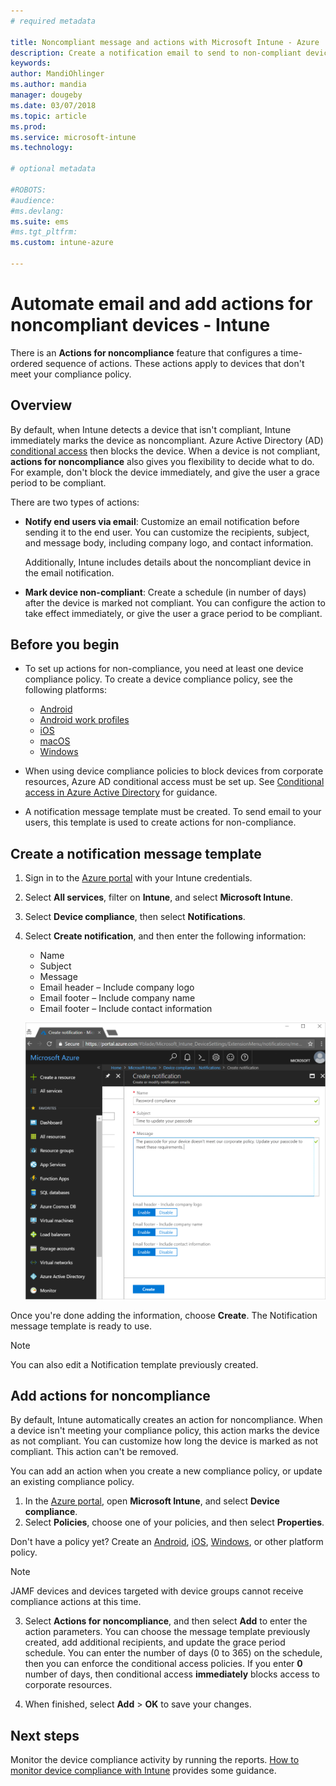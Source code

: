 ```yaml
---
# required metadata

title: Noncompliant message and actions with Microsoft Intune - Azure | Microsoft Docs
description: Create a notification email to send to non-compliant devices. Add actions after a device is  marked as non-compliant, such as add a grace period to get compliant, or create a schedule to block access until the device is compliant. Do this using Microsoft Intune in Azure.
keywords:
author: MandiOhlinger
ms.author: mandia
manager: dougeby
ms.date: 03/07/2018
ms.topic: article
ms.prod:
ms.service: microsoft-intune
ms.technology:

# optional metadata

#ROBOTS:
#audience:
#ms.devlang:
ms.suite: ems
#ms.tgt_pltfrm:
ms.custom: intune-azure

---
```


# Automate email and add actions for noncompliant devices - Intune

There is an **Actions for noncompliance** feature that configures a time-ordered sequence of actions. These actions apply to devices that don't meet your compliance policy. 

## Overview
By default, when Intune detects a device that isn't compliant, Intune immediately marks the device as noncompliant. Azure Active Directory (AD) [conditional access](https://docs.microsoft.com/azure/active-directory/active-directory-conditional-access-azure-portal) then blocks the device. When a device is not compliant, **actions for noncompliance** also gives you flexibility to decide what to do. For example, don't block the device immediately, and give the user a grace period to be compliant.

There are two types of actions:

- **Notify end users via email**: Customize an email notification before sending it to the end user. You can customize the recipients, subject, and message body, including company logo, and contact information.

    Additionally, Intune includes details about the noncompliant device in the email notification.

- **Mark device non-compliant**: Create a schedule (in number of days) after the device is marked not compliant. You can configure the action to take effect immediately, or give the user a grace period to be compliant.

## Before you begin

- To set up actions for non-compliance, you need at least one device compliance policy. To create a device compliance policy, see the following platforms:

  - [Android](compliance-policy-create-android.md)
  - [Android work profiles](compliance-policy-create-android-for-work.md)
  - [iOS](compliance-policy-create-ios.md)
  - [macOS](compliance-policy-create-mac-os.md)
  - [Windows](compliance-policy-create-windows.md)

- When using device compliance policies to block devices from corporate resources, Azure AD conditional access must be set up. See [Conditional access in Azure Active Directory](https://docs.microsoft.com/azure/active-directory/active-directory-conditional-access-azure-portal) for guidance.

- A notification message template must be created. To send email to your users, this template is used to create actions for non-compliance.

## Create a notification message template

1. Sign in to the [Azure portal](https://portal.azure.com) with your Intune credentials. 
2. Select **All services**, filter on **Intune**, and select **Microsoft Intune**.
3. Select **Device compliance**, then select **Notifications**. 
4. Select **Create notification**, and then enter the following information:

   - Name
   - Subject
   - Message
   - Email header – Include company logo
   - Email footer – Include company name
   - Email footer – Include contact information

   ![Example of a compliant notification message in Intune](./media/actionsfornoncompliance-1.PNG)

Once you're done adding the information, choose **Create**. The Notification message template is ready to use.

> [!NOTE]
> You can also edit a Notification template previously created.

## Add actions for noncompliance

By default, Intune automatically creates an action for noncompliance. When a device isn't meeting your compliance policy, this action marks the device as not compliant. You can customize how long the device is marked as not compliant. This action can't be removed.

You can add an action when you create a new compliance policy, or update an existing compliance policy. 

1. In the [Azure portal](https://portal.azure.com), open **Microsoft Intune**, and select **Device compliance**.
2. Select **Policies**, choose one of your policies, and then select **Properties**. 

  Don't have a policy yet? Create an [Android](compliance-policy-create-android.md), [iOS](compliance-policy-create-ios.md), [Windows](compliance-policy-create-windows.md), or other platform policy.
  
  > [!NOTE]
  > JAMF devices and devices targeted with device groups cannot receive compliance actions at this time.

3. Select **Actions for noncompliance**, and then select **Add** to enter the action parameters. You can choose the message template previously created, add additional recipients, and update the grace period schedule. You can enter the number of days (0 to 365) on the schedule, then you can enforce the conditional access policies. If you enter **0** number of days, then conditional access **immediately** blocks access to corporate resources.

4. When finished, select **Add** > **OK** to save your changes.

## Next steps
Monitor the device compliance activity by running the reports. [How to monitor device compliance with Intune](device-compliance-monitor.md) provides some guidance.
